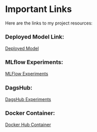 # Important Links

Here are the links to my project resources:
<h3 style="font-size:18px;">Deployed Model Link:</h3>
<div markdown="1">
    <a href="#" target="_blank">Deployed Model</a>
</div>
<h3 style="font-size:18px;">MLflow Experiments:</h3>
<div markdown="1">
    <a href="https://dagshub.com/aishwarya.salvi28/heart_attack_prediction.mlflow/#/experiments/9?searchFilter=&orderByKey=attributes.start_time&orderByAsc=false&startTime=ALL&lifecycleFilter=Active&modelVersionFilter=All+Runs&datasetsFilter=W10%3D" target="_blank">MLFlow Experiments</a>
</div>
<h3 style="font-size:18px;">DagsHub:</h3>
<div markdown="1">
    <a href="https://dagshub.com/aishwarya.salvi28/heart_attack_prediction/experiments" target="_blank">DagsHub Experiments</a>
</div>
<h3 style="font-size:18px;">Docker Container:</h3>
<div markdown="1">
    <a href="#" target="_blank">Docker Hub Container</a>
</div>



